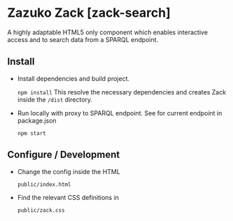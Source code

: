 # Zazuko Zack [zack-search]

A highly adaptable HTML5 only component which enables interactive access and to search data from a SPARQL endpoint.

## Install

* Install dependencies and build project.

  `npm install`
  This resolve the necessary dependencies and creates Zack inside the `/dist` directory.

* Run locally with proxy to SPARQL endpoint. See for current endpoint in package.json

  `npm start`

## Configure / Development

* Change the config inside the HTML

  `public/index.html`

* Find the relevant CSS definitions in

  `public/zack.css`

